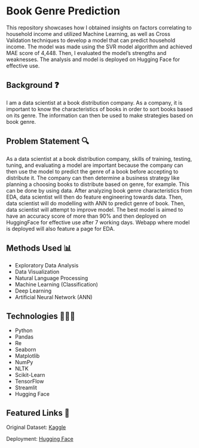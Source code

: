 # Book Genre Prediction
This repository showcases how I obtained insights on factors correlating to household income and utilized Machine Learning, as well as Cross Validation techniques to develop a model that can predict household income. The model was made using the SVR model algorithm and achieved MAE score of 4,448. Then, I evaluated the model’s strengths and weaknesses. The analysis and model is deployed on Hugging Face for effective use.

## Background ❓
I am a data scientist at a book distribution company. As a company, it is important to know the characteristics of books in order to sort books based on its genre. The information can then be used to make strategies based on book genre.

## Problem Statement 🔍
As a data scientist at a book distribution company, skills of training, testing, tuning, and evaluating a model are important because the company can then use the model to predict the genre of a book before accepting to distribute it. The company can then determine a business strategy like planning a choosing books to distribute based on genre, for example. This can be done by using data. After analyzing book genre characteristics from EDA, data scientist will then do feature engineering towards data. Then, data scientist will do modelling with ANN to predict genre of book. Then, data scientist will attempt to improve model. The best model is aimed to have an accuracy score of more than 90% and then deployed on HuggingFace for effective use after 7 working days. Webapp where model is deployed will also feature a page for EDA.

## Methods Used 📊
* Exploratory Data Analysis
* Data Visualization
* Natural Language Processing
* Machine Learning (Classification)
* Deep Learning
* Artificial Neural Network (ANN)

## Technologies 👩🏻‍💻
* Python
* Pandas
* Re
* Seaborn
* Matplotlib
* NumPy
* NLTK
* Scikit-Learn
* TensorFlow
* Streamlit
* Hugging Face

## Featured Links 🔗
Original Dataset: [Kaggle](https://www.kaggle.com/datasets/athu1105/book-genre-prediction)

Deployment: [Hugging Face](https://huggingface.co/spaces/celineclarissa/GC7)
